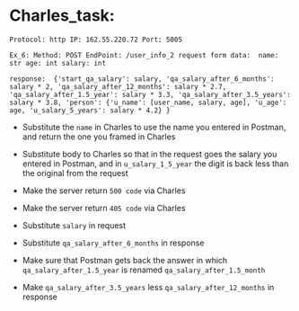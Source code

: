 # Charles_task:

`Protocol: http
IP: 162.55.220.72
Port: 5005`

`Ex_6:
Method: POST
EndPoint: /user_info_2
request form data: 
 name: str
 age: int
 salary: int`

`response: 
{'start_qa_salary': salary,
          'qa_salary_after_6_months': salary * 2,
          'qa_salary_after_12_months': salary * 2.7,
          'qa_salary_after_1.5_year': salary * 3.3,
          'qa_salary_after_3.5_years': salary * 3.8,
          'person': {'u_name': [user_name, salary, age],
                     'u_age': age,
                     'u_salary_5_years': salary * 4.2}
}`          


- Substitute the `name` in Charles to use the name you entered in Postman, and return the one you framed in Charles

- Substitute body to Charles so that in the request goes the salary you entered in Postman, and in `u_salary_1_5_year` the digit is back less than the original from the request

- Make the server return `500 code` via Charles

- Make the server return `405 code` via Charles

- Substitute `salary` in request

- Substitute `qa_salary_after_6_months` in response

- Make sure that Postman gets back the answer in which `qa_salary_after_1.5_year` is renamed `qa_salary_after_1.5_month`

- Make `qa_salary_after_3.5_years` less `qa_salary_after_12_months` in response